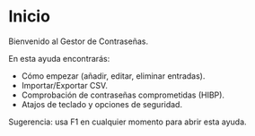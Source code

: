 # Inicio

Bienvenido al Gestor de Contraseñas.

En esta ayuda encontrarás:

- Cómo empezar (añadir, editar, eliminar entradas).
- Importar/Exportar CSV.
- Comprobación de contraseñas comprometidas (HIBP).
- Atajos de teclado y opciones de seguridad.

Sugerencia: usa F1 en cualquier momento para abrir esta ayuda.
